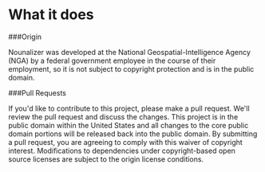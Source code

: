 # What it does

###Origin

Nounalizer was developed at the National Geospatial-Intelligence Agency (NGA) by a federal government employee in the course of their employment, so it is not subject to copyright protection and is in the public domain.

###Pull Requests

If you'd like to contribute to this project, please make a pull request. We'll review the pull request and discuss the changes. This project is in the public domain within the United States and all changes to the core public domain portions will be released back into the public domain. By submitting a pull request, you are agreeing to comply with this waiver of copyright interest. Modifications to dependencies under copyright-based open source licenses are subject to the origin license conditions.
